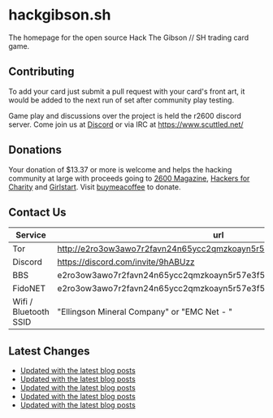 # hackgibson.sh
The homepage for the open source Hack The Gibson // SH trading card game.


## Contributing

To add your card just submit a pull request with your card's front art, it would be added to the next run of set after community play testing.

Game play and discussions over the project is held the r2600 discord server. Come join us at [Discord](https://discord.com/invite/9hABUzz) or via IRC at https://www.scuttled.net/


## Donations

Your donation of $13.37 or more is welcome and helps the hacking community at large with proceeds going to [2600 Magazine](https://2600.com/), [Hackers for Charity](https://hackersforcharity.org) and [Girlstart](https://girlstart.org).  Visit [buymeacoffee](https://www.buymeacoffee.com/hackgibson.sh) to donate.


## Contact Us

Service | url
-|-
Tor | http://e2ro3ow3awo7r2favn24n65ycc2qmzkoayn5r57e3f56nvjwdcgg32ad.onion
Discord | https://discord.com/invite/9hABUzz
BBS | e2ro3ow3awo7r2favn24n65ycc2qmzkoayn5r57e3f56nvjwdcgg32ad.onion:23
FidoNET | e2ro3ow3awo7r2favn24n65ycc2qmzkoayn5r57e3f56nvjwdcgg32ad.onion:24554
Wifi / Bluetooth SSID | "Ellingson Mineral Company" or "EMC Net - <fidonet address>"

## Latest Changes
<!-- BLOG-POST-LIST:START -->
- [Updated with the latest blog posts](https://github.com/DFW2600/hackgibson.sh/commit/8d4c8a61b3e76b1cc1858c6f5d3bff24317af9f7)
- [Updated with the latest blog posts](https://github.com/DFW2600/hackgibson.sh/commit/601e4a8cf3021fc7f569f62a8c5e2ae76521fb30)
- [Updated with the latest blog posts](https://github.com/DFW2600/hackgibson.sh/commit/2bb3acb03506d3ed888dc978e55497d72991cf87)
- [Updated with the latest blog posts](https://github.com/DFW2600/hackgibson.sh/commit/c44dbc2dfc10ed8b648742439c2e9a1acc4dc5a9)
- [Updated with the latest blog posts](https://github.com/DFW2600/hackgibson.sh/commit/426d01a795ff75e77cbc43ed166ed8ac0eea8bff)
<!-- BLOG-POST-LIST:END -->

